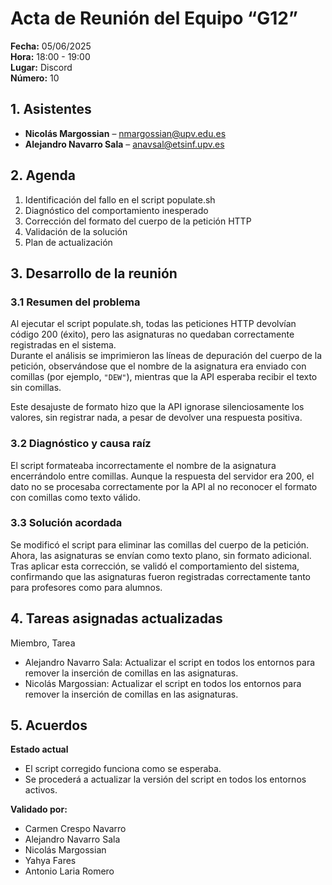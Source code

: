 # Acta de Reunión del Equipo “G12”

**Fecha:** 05/06/2025  
**Hora:** 18:00 - 19:00  
**Lugar:** Discord  
**Número:** 10  

## 1. Asistentes 
- **Nicolás Margossian** – nmargossian@upv.edu.es
- **Alejandro Navarro Sala** – anavsal@etsinf.upv.es

## 2. Agenda
1. Identificación del fallo en el script populate.sh  
2. Diagnóstico del comportamiento inesperado  
3. Corrección del formato del cuerpo de la petición HTTP  
4. Validación de la solución  
5. Plan de actualización  

## 3. Desarrollo de la reunión

### 3.1 Resumen del problema  
Al ejecutar el script populate.sh, todas las peticiones HTTP devolvían código 200 (éxito), pero las asignaturas no quedaban correctamente registradas en el sistema.  
Durante el análisis se imprimieron las líneas de depuración del cuerpo de la petición, observándose que el nombre de la asignatura era enviado con comillas (por ejemplo, `"DEW"`), mientras que la API esperaba recibir el texto sin comillas.

Este desajuste de formato hizo que la API ignorase silenciosamente los valores, sin registrar nada, a pesar de devolver una respuesta positiva.

### 3.2 Diagnóstico y causa raíz  
El script formateaba incorrectamente el nombre de la asignatura encerrándolo entre comillas. Aunque la respuesta del servidor era 200, el dato no se procesaba correctamente por la API al no reconocer el formato con comillas como texto válido.

### 3.3 Solución acordada  
Se modificó el script para eliminar las comillas del cuerpo de la petición. Ahora, las asignaturas se envían como texto plano, sin formato adicional.  
Tras aplicar esta corrección, se validó el comportamiento del sistema, confirmando que las asignaturas fueron registradas correctamente tanto para profesores como para alumnos.

## 4. Tareas asignadas actualizadas
Miembro, Tarea    
- Alejandro Navarro Sala: Actualizar el script en todos los entornos para remover la inserción de comillas en las asignaturas.
- Nicolás Margossian: Actualizar el script en todos los entornos para remover la inserción de comillas en las asignaturas.
  
## 5. Acuerdos  

**Estado actual**  
- El script corregido funciona como se esperaba.  
- Se procederá a actualizar la versión del script en todos los entornos activos.  

**Validado por:**  
- Carmen Crespo Navarro  
- Alejandro Navarro Sala  
- Nicolás Margossian  
- Yahya Fares  
- Antonio Laria Romero
